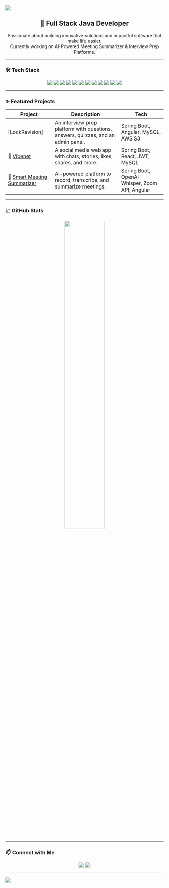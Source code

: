 <!-- Banner -->
<img src="https://capsule-render.vercel.app/api?type=waving&color=0:00C9FF,100:92FE9D&height=250&section=header&text=Hey%20There!%20I'm%20Yogender👋&fontSize=40&fontColor=ffffff&animation=twinkling" />

<!-- Introduction -->
<h2 align="center">🚀 Full Stack Java Developer  </h2>
<p align="center">
  Passionate about building innovative solutions and impactful software that make life easier.<br/>
  Currently working on AI-Powered Meeting Summarizer & Interview Prep Platforms.
</p>

---

### 🛠️ Tech Stack

<p align="center">
  <img src="https://img.shields.io/badge/AWS-232F3E?style=for-the-badge&logo=amazon-aws&logoColor=white" />
  <img src="https://img.shields.io/badge/React-20232A?style=for-the-badge&logo=react&logoColor=61DAFB" />
  <img src="https://img.shields.io/badge/Java-ED8B00?style=for-the-badge&logo=openjdk&logoColor=white" />
  <img src="https://img.shields.io/badge/Spring_Boot-6DB33F?style=for-the-badge&logo=spring-boot&logoColor=white" />
  <img src="https://img.shields.io/badge/Angular-DD0031?style=for-the-badge&logo=angular&logoColor=white" />
  <img src="https://img.shields.io/badge/MySQL-00758F?style=for-the-badge&logo=mysql&logoColor=white" />
  <img src="https://img.shields.io/badge/Git-F05032?style=for-the-badge&logo=git&logoColor=white" />
  <img src="https://img.shields.io/badge/MongoDB-4EA94B?style=for-the-badge&logo=mongodb&logoColor=white" />
  <img src="https://img.shields.io/badge/HTML5-E34F26?style=for-the-badge&logo=html5&logoColor=white" />
  <img src="https://img.shields.io/badge/CSS3-1572B6?style=for-the-badge&logo=css3&logoColor=white" />
  <img src="https://img.shields.io/badge/JavaScript-F7DF1E?style=for-the-badge&logo=javascript&logoColor=black" />
  <img src="https://img.shields.io/badge/TypeScript-007ACC?style=for-the-badge&logo=typescript&logoColor=white" />
</p>


---

### ✨ Featured Projects

| Project | Description | Tech |
|--------|-------------|------|
|     [LockRevision] | An interview prep platform with questions, answers, quizzes, and an admin panel. | Spring Boot, Angular, MySQL, AWS S3 |
| 🔗 [Vibenet](https://github.com/Yogender27/vibenet) | A social media web app with chats, stories, likes, shares, and more. | Spring Boot, React, JWT, MySQL |
| 🔗 [Smart Meeting Summarizer](https://github.com/Yogender27/Ai-Meeting-Summarizer) | AI-powered platform to record, transcribe, and summarize meetings. | Spring Boot, OpenAI Whisper, Zoom API, Angular |

---

### 📈 GitHub Stats

<p align="center" >
  <img src="https://github-readme-stats.vercel.app/api/top-langs/?username=yogender27&theme=radical&langs_count=10&hide_progress=false" width="50%" height="50%" />
</p>

---

### 📫 Connect with Me

<p align="center">
  <a href="https://www.linkedin.com/in/yogender-singh-050544251"><img src="https://img.shields.io/badge/LinkedIn-blue?style=for-the-badge&logo=linkedin&logoColor=white" /></a>
  <a href="yr9977@gmail.com"><img src="https://img.shields.io/badge/Gmail-red?style=for-the-badge&logo=gmail&logoColor=white" /></a>
</p>

---

<img src="https://capsule-render.vercel.app/api?type=waving&color=0:00C9FF,100:92FE9D&height=100&section=footer"/>


